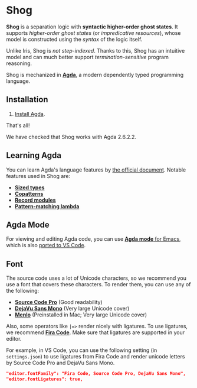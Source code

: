 # Shog

**Shog** is a separation logic with **syntactic higher-order ghost states**.
It supports *higher-order ghost states* (or *impredicative resources*),
whose model is constructed using the *syntax* of the logic itself.

Unlike Iris, Shog is *not step-indexed*.
Thanks to this, Shog has an intuitive model and can much better support
*termination-sensitive* program reasoning.

Shog is mechanized in [**Agda**](https://agda.readthedocs.io/en/latest/),
a modern dependently typed programming language.

## Installation

1. [Install Agda](https://agda.readthedocs.io/en/latest/getting-started/installation.html).

That's all!

We have checked that Shog works with Agda 2.6.2.2.

## Learning Agda

You can learn Agda's language features
by [the official document](https://agda.readthedocs.io/en/latest/language/index.html).
Notable features used in Shog are:
- [**Sized types**](https://agda.readthedocs.io/en/latest/language/sized-types.html)
- [**Copatterns**](https://agda.readthedocs.io/en/latest/language/copatterns.html)
- [**Record modules**](https://agda.readthedocs.io/en/latest/language/record-types.html#record-modules)
- [**Pattern-matching lambda**](https://agda.readthedocs.io/en/latest/language/lambda-abstraction.html#pattern-matching-lambda)

## Agda Mode

For viewing and editing Agda code, you can use
[**Agda mode** for Emacs](https://agda.readthedocs.io/en/latest/tools/emacs-mode.html),
which is also [ported to VS Code](https://marketplace.visualstudio.com/items?itemName=banacorn.agda-mode).

## Font

The source code uses a lot of Unicode characters, so we recommend you use
a font that covers these characters.
To render them, you can use any of the following:
- [**Source Code Pro**](https://github.com/adobe-fonts/source-code-pro)
  (Good readability)
- [**DejaVu Sans Mono**](https://dejavu-fonts.github.io/)
  (Very large Unicode cover)
- [**Menlo**](https://en.wikipedia.org/wiki/Menlo_(typeface))
  (Preinstalled in Mac; Very large Unicode cover)

Also, some operators like `|=>` render nicely with ligatures.
To use ligatures, we recommend [**Fira Code**](https://github.com/tonsky/FiraCode).
Make sure that ligatures are supported in your editor.

For example, in VS Code, you can use the following setting (in `settings.json`)
to use ligatures from Fira Code and render unicode letters by Source Code Pro
and DejaVu Sans Mono.
```json
"editor.fontFamily": "Fira Code, Source Code Pro, DejaVu Sans Mono",
"editor.fontLigatures": true,
```
